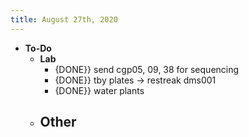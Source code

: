 ```yaml
---
title: August 27th, 2020
---
```


- **To-Do**
	- **Lab**
		- {DONE}} send cgp05, 09, 38 for sequencing
		- {DONE}} tby plates -> restreak dms001
		- {DONE}} water plants
	- **Other**
		-